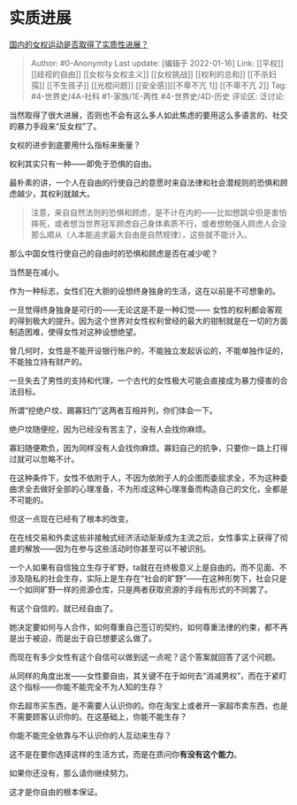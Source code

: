 # 实质进展
[国内的女权运动是否取得了实质性进展？](https://www.zhihu.com/question/458576598/answer/2030532685)

> Author: #0-Anonymity
> Last update: [编辑于 2022-01-16]
> Link: [[平权]] [[歧视的自由]] [[女权与女权主义]] [[女权挑战]] [[权利的总和]] [[不杀妇孺]] [[不生孩子]] [[光棍问题]] [[安全感]][[不卑不亢 1]] [[不卑不亢 2]]
> Tag: #4-世界史/4A-社科 #1-家族/1E-两性 #4-世界史/4D-历史
> 评论区:
> 泛讨论:

当然取得了很大进展，否则也不会有这么多人如此焦虑的要用这么多语言的、社交的暴力手段来“反女权”了。

女权的进步到底要用什么指标来衡量？

权利其实只有一种——即免于恐惧的自由。

最朴素的讲，一个人在自由的行使自己的意愿时来自法律和社会潜规则的恐惧和顾虑越少，其权利就越大。

> 注意，来自自然法则的恐惧和顾虑，是不计在内的——比如想跳伞但是害怕摔死，或者想当世界冠军顾虑自己身体素质不行，或者想勉强人顾虑人会没那么顺从（人本能追求最大自由是自然规律），这些就不能计入。

那么中国女性行使自己的自由时的恐惧和顾虑是否在减少呢？

当然是在减小。

作为一种标志，女性们在大胆的设想终身独身的生活，这在以前是不可想象的。

一旦觉得终身独身是可行的——无论这是不是一种幻觉—— 女性的权利都会客观的得到极大的提升。因为这个世界对女性权利曾经的最大的钳制就是在一切的方面制造困难，使得女性对这种设想绝望。

曾几何时，女性是不能开设银行账户的，不能独立发起诉讼的，不能单独作证的，不能独立持有财产的。

一旦失去了男性的支持和代理，一个古代的女性极大可能会直接成为暴力侵害的合法目标。

所谓“挖绝户坟、踢寡妇门”这两者互相并列，你们体会一下。

绝户坟随便挖，因为已经没有苦主了，没有人会找你麻烦。

寡妇随便欺负，因为同样没有人会找你麻烦。寡妇自己的抗争，只要你一路上打得过就可以忽略不计。

在这种条件下，女性不依附于人，不因为依附于人的企图而委屈求全，不为这种委曲求全去做好全部的心理准备，不为形成这种心理准备而构造自己的文化，全都是不可能的。

但这一点现在已经有了根本的改变。

在在线交易和外卖这些非接触式经济活动渐渐成为主流之后，女性事实上获得了彻底的解放——因为在参与这些活动时你甚至可以不被识别。

一个人如果有自信独立生存于旷野，ta就在在终极意义上是自由的。而不见面、不涉及隐私的社会生存，实际上是生存在“社会的旷野”——在这种形势下，社会只是一个如同旷野一样的资源仓库，只是两者获取资源的手段有形式的不同罢了。

有这个自信的，就已经自由了。

她决定要如何与人合作，如何尊重自己签订的契约，如何尊重法律的约束，都不再是出于被迫，而是出于自已想要这么做了。

而现在有多少女性有这个自信可以做到这一点呢？这个答案就回答了这个问题。

从同样的角度出发——女性要自由，其关键不在于如何去“消减男权”，而在于紧盯这个指标——你能不能完全不为人知的生存？

你去超市买东西，是不需要人认识你的。你在淘宝上或者开一家超市卖东西，也是不需要顾客认识你的。在这基础上，你能不能生存？

你能不能完全依靠与不认识你的人互动来生存？

这不是在要你选择这样的生活方式，而是在质问你**有没有这个能力**。

如果你还没有，那么请你继续努力。

这才是你自由的根本保证。

